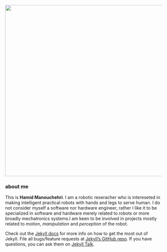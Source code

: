 <!-- ![no_sign](https://user-images.githubusercontent.com/25512825/191785764-436d5ea2-670a-41e9-b2fc-d366709d2146.jpg) -->
<p align="center">
  <img width="569" height="549" src="[no_sign](https://user-images.githubusercontent.com/25512825/191785764-436d5ea2-670a-41e9-b2fc-d366709d2146.jpg)">
</p>

### about me

This is __Hamid Manouchehri__. I am a robotic reseracher who is intereseted in making intelligent practical robots with hands and legs to serve human. I do not consider myself a software nor hardware engineer, rather I like it to be specialized in software and hardware merely related to robots or more broadly mechatronics systems.I am keen to be involved in projects mostly related to _motion_, _manipulation_ and _perception_ of the robot. 

Check out the [Jekyll docs][jekyll-docs] for more info on how to get the most out of Jekyll. File all bugs/feature requests at [Jekyll’s GitHub repo][jekyll-gh]. If you have questions, you can ask them on [Jekyll Talk][jekyll-talk].

[jekyll-docs]: http://jekyllrb.com/docs/home
[jekyll-gh]:   https://github.com/jekyll/jekyll
[jekyll-talk]: https://talk.jekyllrb.com/
